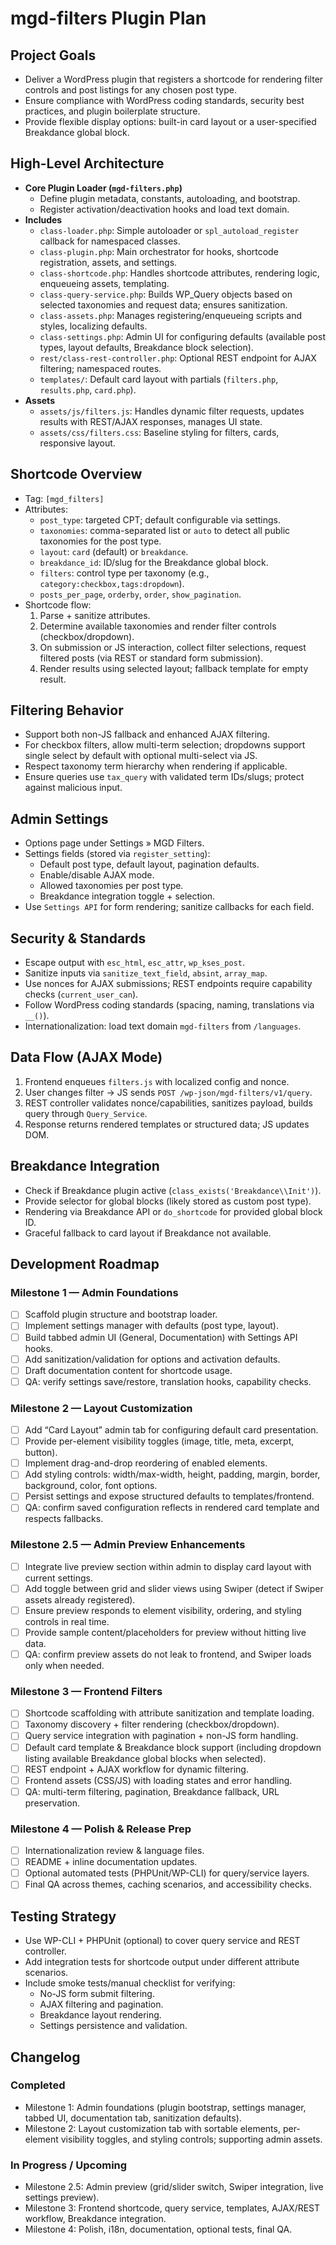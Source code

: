 # mgd-filters Plugin Plan

## Project Goals
- Deliver a WordPress plugin that registers a shortcode for rendering filter controls and post listings for any chosen post type.
- Ensure compliance with WordPress coding standards, security best practices, and plugin boilerplate structure.
- Provide flexible display options: built-in card layout or a user-specified Breakdance global block.

## High-Level Architecture
- **Core Plugin Loader (`mgd-filters.php`)**
  - Define plugin metadata, constants, autoloading, and bootstrap.
  - Register activation/deactivation hooks and load text domain.
- **Includes**
  - `class-loader.php`: Simple autoloader or `spl_autoload_register` callback for namespaced classes.
  - `class-plugin.php`: Main orchestrator for hooks, shortcode registration, assets, and settings.
  - `class-shortcode.php`: Handles shortcode attributes, rendering logic, enqueueing assets, templating.
  - `class-query-service.php`: Builds WP_Query objects based on selected taxonomies and request data; ensures sanitization.
  - `class-assets.php`: Manages registering/enqueueing scripts and styles, localizing defaults.
  - `class-settings.php`: Admin UI for configuring defaults (available post types, layout defaults, Breakdance block selection).
  - `rest/class-rest-controller.php`: Optional REST endpoint for AJAX filtering; namespaced routes.
  - `templates/`: Default card layout with partials (`filters.php`, `results.php`, `card.php`).
- **Assets**
  - `assets/js/filters.js`: Handles dynamic filter requests, updates results with REST/AJAX responses, manages UI state.
  - `assets/css/filters.css`: Baseline styling for filters, cards, responsive layout.

## Shortcode Overview
- Tag: `[mgd_filters]`
- Attributes:
  - `post_type`: targeted CPT; default configurable via settings.
  - `taxonomies`: comma-separated list or `auto` to detect all public taxonomies for the post type.
  - `layout`: `card` (default) or `breakdance`.
  - `breakdance_id`: ID/slug for the Breakdance global block.
  - `filters`: control type per taxonomy (e.g., `category:checkbox,tags:dropdown`).
  - `posts_per_page`, `orderby`, `order`, `show_pagination`.
- Shortcode flow:
  1. Parse + sanitize attributes.
  2. Determine available taxonomies and render filter controls (checkbox/dropdown).
  3. On submission or JS interaction, collect filter selections, request filtered posts (via REST or standard form submission).
  4. Render results using selected layout; fallback template for empty result.

## Filtering Behavior
- Support both non-JS fallback and enhanced AJAX filtering.
- For checkbox filters, allow multi-term selection; dropdowns support single select by default with optional multi-select via JS.
- Respect taxonomy term hierarchy when rendering if applicable.
- Ensure queries use `tax_query` with validated term IDs/slugs; protect against malicious input.

## Admin Settings
- Options page under Settings » MGD Filters.
- Settings fields (stored via `register_setting`):
  - Default post type, default layout, pagination defaults.
  - Enable/disable AJAX mode.
  - Allowed taxonomies per post type.
  - Breakdance integration toggle + selection.
- Use `Settings API` for form rendering; sanitize callbacks for each field.

## Security & Standards
- Escape output with `esc_html`, `esc_attr`, `wp_kses_post`.
- Sanitize inputs via `sanitize_text_field`, `absint`, `array_map`.
- Use nonces for AJAX submissions; REST endpoints require capability checks (`current_user_can`).
- Follow WordPress coding standards (spacing, naming, translations via `__()`).
- Internationalization: load text domain `mgd-filters` from `/languages`.

## Data Flow (AJAX Mode)
1. Frontend enqueues `filters.js` with localized config and nonce.
2. User changes filter → JS sends `POST /wp-json/mgd-filters/v1/query`.
3. REST controller validates nonce/capabilities, sanitizes payload, builds query through `Query_Service`.
4. Response returns rendered templates or structured data; JS updates DOM.

## Breakdance Integration
- Check if Breakdance plugin active (`class_exists('Breakdance\\Init')`).
- Provide selector for global blocks (likely stored as custom post type).
- Rendering via Breakdance API or `do_shortcode` for provided global block ID.
- Graceful fallback to card layout if Breakdance not available.

## Development Roadmap
### Milestone 1 — Admin Foundations
- [ ] Scaffold plugin structure and bootstrap loader.
- [ ] Implement settings manager with defaults (post type, layout).
- [ ] Build tabbed admin UI (General, Documentation) with Settings API hooks.
- [ ] Add sanitization/validation for options and activation defaults.
- [ ] Draft documentation content for shortcode usage.
- [ ] QA: verify settings save/restore, translation hooks, capability checks.

### Milestone 2 — Layout Customization
- [ ] Add “Card Layout” admin tab for configuring default card presentation.
- [ ] Provide per-element visibility toggles (image, title, meta, excerpt, button).
- [ ] Implement drag-and-drop reordering of enabled elements.
- [ ] Add styling controls: width/max-width, height, padding, margin, border, background, color, font options.
- [ ] Persist settings and expose structured defaults to templates/frontend.
- [ ] QA: confirm saved configuration reflects in rendered card template and respects fallbacks.

### Milestone 2.5 — Admin Preview Enhancements
- [ ] Integrate live preview section within admin to display card layout with current settings.
- [ ] Add toggle between grid and slider views using Swiper (detect if Swiper assets already registered).
- [ ] Ensure preview responds to element visibility, ordering, and styling controls in real time.
- [ ] Provide sample content/placeholders for preview without hitting live data.
- [ ] QA: confirm preview assets do not leak to frontend, and Swiper loads only when needed.

### Milestone 3 — Frontend Filters
- [ ] Shortcode scaffolding with attribute sanitization and template loading.
- [ ] Taxonomy discovery + filter rendering (checkbox/dropdown).
- [ ] Query service integration with pagination + non-JS form handling.
- [ ] Default card template & Breakdance block support (including dropdown listing available Breakdance global blocks when selected).
- [ ] REST endpoint + AJAX workflow for dynamic filtering.
- [ ] Frontend assets (CSS/JS) with loading states and error handling.
- [ ] QA: multi-term filtering, pagination, Breakdance fallback, URL preservation.

### Milestone 4 — Polish & Release Prep
- [ ] Internationalization review & language files.
- [ ] README + inline documentation updates.
- [ ] Optional automated tests (PHPUnit/WP-CLI) for query/service layers.
- [ ] Final QA across themes, caching scenarios, and accessibility checks.

## Testing Strategy
- Use WP-CLI + PHPUnit (optional) to cover query service and REST controller.
- Add integration tests for shortcode output under different attribute scenarios.
- Include smoke tests/manual checklist for verifying:
  - No-JS form submit filtering.
  - AJAX filtering and pagination.
  - Breakdance layout rendering.
  - Settings persistence and validation.

## Changelog

### Completed
- Milestone 1: Admin foundations (plugin bootstrap, settings manager, tabbed UI, documentation tab, sanitization defaults).
- Milestone 2: Layout customization tab with sortable elements, per-element visibility toggles, and styling controls; supporting admin assets.

### In Progress / Upcoming
- Milestone 2.5: Admin preview (grid/slider switch, Swiper integration, live settings preview).
- Milestone 3: Frontend shortcode, query service, templates, AJAX/REST workflow, Breakdance integration.
- Milestone 4: Polish, i18n, documentation, optional tests, final QA.
